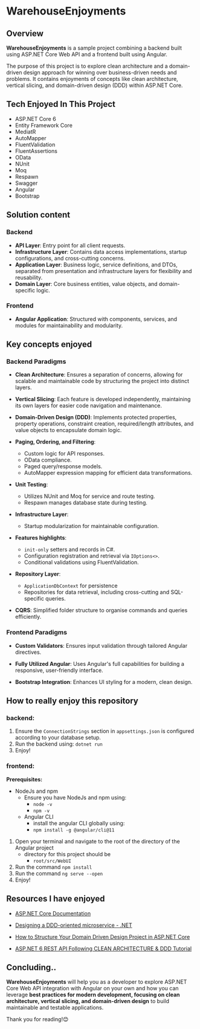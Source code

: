 # WarehouseEnjoyments

## Overview

**WarehouseEnjoyments** is a sample project combining a backend built using ASP.NET Core Web API and a frontend built using Angular.

The purpose of this project is to explore clean architecture and a domain-driven design approach for winning over business-driven needs and problems. It contains enjoyments of concepts like clean architecture, vertical slicing, and domain-driven design (DDD) within ASP.NET Core.

## Tech Enjoyed In This Project

- ASP.NET Core 6
- Entity Framework Core
- MediatR
- AutoMapper
- FluentValidation
- FluentAssertions
- OData
- NUnit
- Moq
- Respawn
- Swagger
- Angular
- Bootstrap

## Solution content

### Backend

- **API Layer**: Entry point for all client requests.
- **Infrastructure Layer**: Contains data access implementations, startup configurations, and cross-cutting concerns.
- **Application Layer**: Business logic, service definitions, and DTOs, separated from presentation and infrastructure layers for flexibility and reusability.
- **Domain Layer**: Core business entities, value objects, and domain-specific logic.

### Frontend

- **Angular Application**: Structured with components, services, and modules for maintainability and modularity.

## Key concepts enjoyed

### Backend Paradigms

- **Clean Architecture**: Ensures a separation of concerns, allowing for scalable and maintainable code by structuring the project into distinct layers.

- **Vertical Slicing**: Each feature is developed independently, maintaining its own layers for easier code navigation and maintenance.

- **Domain-Driven Design (DDD)**: Implements protected properties, property operations, constraint creation, required/length attributes, and value objects to encapsulate domain logic.

- **Paging, Ordering, and Filtering**:
	- Custom logic for API responses.
	- OData compliance.
	- Paged query/response models.
	- AutoMapper expression mapping for efficient data transformations.

- **Unit Testing**:
	- Utilizes NUnit and Moq for service and route testing.
	- Respawn manages database state during testing.

- **Infrastructure Layer**:
	- Startup modularization for maintainable configuration.

- **Features highlights**:
	- `init-only` setters and records in C#.
	- Configuration registration and retrieval via `IOptions<>`.
	- Conditional validations using FluentValidation.

- **Repository Layer**:
	- `ApplicationDbContext` for persistence
	- Repositories for data retrieval, including cross-cutting and SQL-specific queries.

- **CQRS**: Simplified folder structure to organise commands and queries efficiently.

### Frontend Paradigms

- **Custom Validators**: Ensures input validation through tailored Angular directives.

- **Fully Utilized Angular**: Uses Angular's full capabilities for building a responsive, user-friendly interface.

- **Bootstrap Integration**: Enhances UI styling for a modern, clean design.

## How to really enjoy this repository

### backend:

1. Ensure the `ConnectionStrings` section in `appsettings.json` is configured according to your database setup.
2. Run the backend using:
`dotnet run`
3. Enjoy!

### frontend:

**Prerequisites:**
-  NodeJs and npm
	- Ensure you have NodeJs and npm using:
		-  `node -v`
		-  `npm -v`
	- Angular CLI
		- install the angular CLI globally using:
		- `npm install -g @angular/cli@11`
   
1. Open your terminal and navigate to the root of the directory of the Angular project
	- directory for this project should be 
		- `root/src/WebUI`
2. Run the command `npm install`
3. Run the command `ng serve --open`
4. Enjoy!

## Resources I have enjoyed

- [ASP.NET Core Documentation](https://docs.microsoft.com/en-us/aspnet/core/)

- [Designing a DDD-oriented microservice - .NET](https://learn.microsoft.com/en-us/dotnet/architecture/microservices/microservice-ddd-cqrs-patterns/ddd-oriented-microservice)

- [How to Structure Your Domain Driven Design Project in ASP.NET Core](https://medium.com/@cizu64/how-to-structure-your-domain-driven-design-project-in-asp-net-core-dbec0cc0ce53)

- [ASP.NET 6 REST API Following CLEAN ARCHITECTURE & DDD Tutorial](https://youtube.com/playlist?list=PLzYkqgWkHPKBcDIP5gzLfASkQyTdy0t4k&si=DXv3I72KVyvb467F)


## Concluding..
**WarehouseEnjoyments** will help you as a developer to explore ASP.NET Core Web API integration with Angular on your own and how you can leverage **best practices for modern development, focusing on clean architecture, vertical slicing, and domain-driven design** to build maintainable and testable applications.


Thank you for reading!😊
